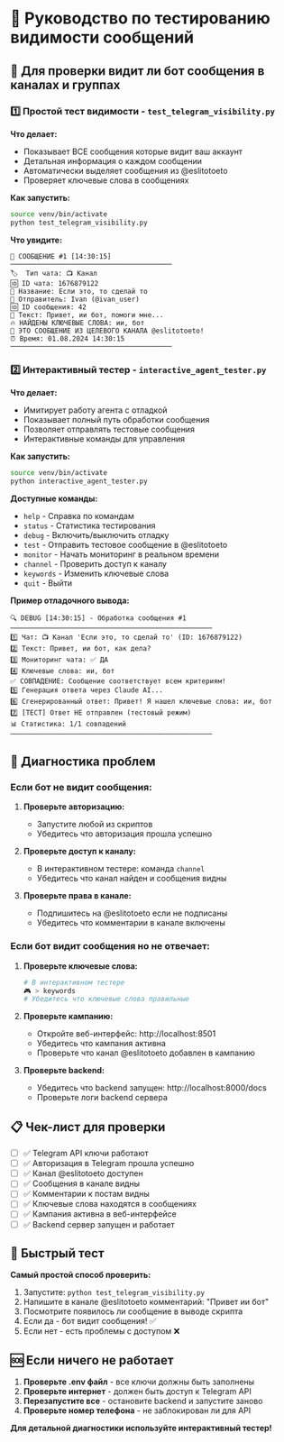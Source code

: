 # 🧪 Руководство по тестированию видимости сообщений

## 🎯 Для проверки видит ли бот сообщения в каналах и группах

### 1️⃣ Простой тест видимости - `test_telegram_visibility.py`

**Что делает:**
- Показывает ВСЕ сообщения которые видит ваш аккаунт
- Детальная информация о каждом сообщении
- Автоматически выделяет сообщения из @eslitotoeto
- Проверяет ключевые слова в сообщениях

**Как запустить:**
```bash
source venv/bin/activate
python test_telegram_visibility.py
```

**Что увидите:**
```
📨 СООБЩЕНИЕ #1 [14:30:15]
────────────────────────────────────────
🏷️  Тип чата: 📺 Канал
🆔 ID чата: 1676879122
📛 Название: Если это, то сделай то
👤 Отправитель: Ivan (@ivan_user)
🆔 ID сообщения: 42
📝 Текст: Привет, ии бот, помоги мне...
🔥 НАЙДЕНЫ КЛЮЧЕВЫЕ СЛОВА: ии, бот
🎯 ЭТО СООБЩЕНИЕ ИЗ ЦЕЛЕВОГО КАНАЛА @eslitotoeto!
⏰ Время: 01.08.2024 14:30:15
────────────────────────────────────────
```

### 2️⃣ Интерактивный тестер - `interactive_agent_tester.py`

**Что делает:**
- Имитирует работу агента с отладкой
- Показывает полный путь обработки сообщения
- Позволяет отправлять тестовые сообщения
- Интерактивные команды для управления

**Как запустить:**
```bash
source venv/bin/activate
python interactive_agent_tester.py
```

**Доступные команды:**
- `help` - Справка по командам
- `status` - Статистика тестирования
- `debug` - Включить/выключить отладку
- `test` - Отправить тестовое сообщение в @eslitotoeto
- `monitor` - Начать мониторинг в реальном времени
- `channel` - Проверить доступ к каналу
- `keywords` - Изменить ключевые слова
- `quit` - Выйти

**Пример отладочного вывода:**
```
🔍 DEBUG [14:30:15] - Обработка сообщения #1
──────────────────────────────────────────────────
1️⃣ Чат: 📺 Канал 'Если это, то сделай то' (ID: 1676879122)
2️⃣ Текст: Привет, ии бот, как дела?
3️⃣ Мониторинг чата: ✅ ДА
4️⃣ Ключевые слова: ии, бот
✅ СОВПАДЕНИЕ: Сообщение соответствует всем критериям!
5️⃣ Генерация ответа через Claude AI...
6️⃣ Сгенерированный ответ: Привет! Я нашел ключевые слова: ии, бот
7️⃣ [ТЕСТ] Ответ НЕ отправлен (тестовый режим)
📊 Статистика: 1/1 совпадений
──────────────────────────────────────────────────
```

## 🔧 Диагностика проблем

### Если бот не видит сообщения:

1. **Проверьте авторизацию:**
   - Запустите любой из скриптов
   - Убедитесь что авторизация прошла успешно

2. **Проверьте доступ к каналу:**
   - В интерактивном тестере: команда `channel`
   - Убедитесь что канал найден и сообщения видны

3. **Проверьте права в канале:**
   - Подпишитесь на @eslitotoeto если не подписаны
   - Убедитесь что комментарии в канале включены

### Если бот видит сообщения но не отвечает:

1. **Проверьте ключевые слова:**
   ```bash
   # В интерактивном тестере
   🎮 > keywords
   # Убедитесь что ключевые слова правильные
   ```

2. **Проверьте кампанию:**
   - Откройте веб-интерфейс: http://localhost:8501
   - Убедитесь что кампания активна
   - Проверьте что канал @eslitotoeto добавлен в кампанию

3. **Проверьте backend:**
   - Убедитесь что backend запущен: http://localhost:8000/docs
   - Проверьте логи backend сервера

## 📋 Чек-лист для проверки

- [ ] ✅ Telegram API ключи работают
- [ ] ✅ Авторизация в Telegram прошла успешно
- [ ] ✅ Канал @eslitotoeto доступен
- [ ] ✅ Сообщения в канале видны
- [ ] ✅ Комментарии к постам видны
- [ ] ✅ Ключевые слова находятся в сообщениях
- [ ] ✅ Кампания активна в веб-интерфейсе
- [ ] ✅ Backend сервер запущен и работает

## 🎯 Быстрый тест

**Самый простой способ проверить:**

1. Запустите: `python test_telegram_visibility.py`
2. Напишите в канале @eslitotoeto комментарий: "Привет ии бот"
3. Посмотрите появилось ли сообщение в выводе скрипта
4. Если да - бот видит сообщения! ✅
5. Если нет - есть проблемы с доступом ❌

## 🆘 Если ничего не работает

1. **Проверьте .env файл** - все ключи должны быть заполнены
2. **Проверьте интернет** - должен быть доступ к Telegram API
3. **Перезапустите все** - остановите backend и запустите заново
4. **Проверьте номер телефона** - не заблокирован ли для API

**Для детальной диагностики используйте интерактивный тестер!**